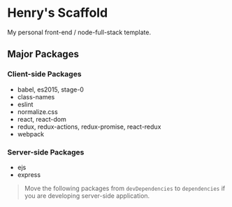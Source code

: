 # Henry's Scaffold

My personal front-end / node-full-stack template.


## Major Packages

### Client-side Packages

* babel, es2015, stage-0
* class-names
* eslint
* normalize.css
* react, react-dom
* redux, redux-actions, redux-promise, react-redux
* webpack

### Server-side Packages

* ejs
* express

> Move the following packages from `devDependencies` to `dependencies` if you are developing server-side application.
